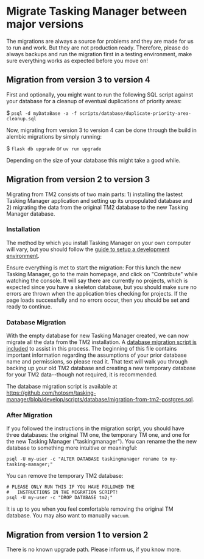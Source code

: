 # Migrate Tasking Manager between major versions

The migrations are always a source for problems and they are made for
us to run and work. But they are not production ready. Therefore,
please do always backups and run the migration first in a testing
environment, make sure everything works as expected before you move
on!

## Migration from version 3 to version 4

First and optionally, you might want to run the following SQL script
against your database for a cleanup of eventual duplications of
priority areas:

$ `psql -d myDataBase -a -f scripts/database/duplicate-priority-area-cleanup.sql`

Now, migrating from version 3 to version 4 can be done through the
build in alembic migrations by simply running:

$ `flask db upgrade` or `uv run upgrade`

Depending on the size of your database this might take a good while.

## Migration from version 2 to version 3

Migrating from TM2 consists of two main parts: 1) installing the
lastest Tasking Manager application and setting up its unpopulated
database and 2) migrating the data from the original TM2 database to
the new Tasking Manager database.

### Installation

The method by which you install Tasking Manager on your own computer
will vary, but you should follow the [guide to setup a development
environment](../developers/development-setup.md).

Ensure everything is met to start the migration: For this lunch the
new Tasking Manager, go to the main homepage, and click on
"Contribute" while watching the console. It will say there are
currently no projects, which is expected since you have a skeleton
database, but you should make sure no errors are thrown when the
application tries checking for projects. If the page loads
successfully and no errors occur, then you should be set and ready to
continue.

### Database Migration

With the empty database for new Tasking Manager created, we can now
migrate all the data from the TM2 installation. A [database migration
script is included](https://github.com/hotosm/tasking-manager/blob/develop/scripts/database/migration-from-tm2-postgres.sql)
to assist in this process. The beginning of this file contains important
information regarding the assumptions of your prior database name and
permissions, so please read it. That text will walk you through
backing up your old TM2 database and creating a new temporary database
for your TM2 data--though not required, it is recommended.

The database migration script is available at
https://github.com/hotosm/tasking-manager/blob/develop/scripts/database/migration-from-tm2-postgres.sql.

### After Migration

If you followed the instructions in the migration script, you should
have three databases: the original TM one, the temporary TM one, and
one for the new Tasking Manager ("taskingmanager"). You can rename the
the new database to something more intuitive or meaningful:

	psql -U my-user -c "ALTER DATABASE taskingmanager rename to my-tasking-manager;"

You can remove the temporary TM2 database:

	# PLEASE ONLY RUN THIS IF YOU HAVE FOLLOWED THE
	#   INSTRUCTIONS IN THE MIGRATION SCRIPT!
	psql -U my-user -c "DROP DATABASE tm2;"

It is up to you when you feel comfortable removing the original TM
database. You may also want to manually `vacuum`.

## Migration from version 1 to version 2

There is no known upgrade path. Please inform us, if you know more.
